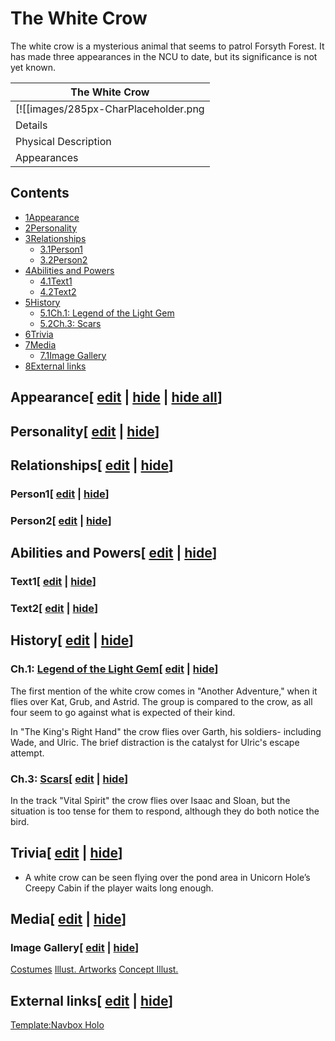 # The White Crow

The white crow is a mysterious animal that seems to patrol Forsyth Forest. It has made three appearances in the NCU to date, but its significance is not yet known.

| The White Crow |
| --- |
| [![[images/285px-CharPlaceholder.png|Image]]](/wiki/File:CharPlaceholder.png) |
| Details |
| Physical Description |
| Appearances |

## Contents

- [1Appearance](#Appearance)
- [2Personality](#Personality)
- [3Relationships](#Relationships)
  - [3.1Person1](#Person1)
  - [3.2Person2](#Person2)
- [4Abilities and Powers](#Abilities_and_Powers)
  - [4.1Text1](#Text1)
  - [4.2Text2](#Text2)
- [5History](#History)
  - [5.1Ch.1: Legend of the Light Gem](#Ch.1:_Legend_of_the_Light_Gem)
  - [5.2Ch.3: Scars](#Ch.3:_Scars)
- [6Trivia](#Trivia)
- [7Media](#Media)
  - [7.1Image Gallery](#Image_Gallery)
- [8External links](#External_links)

## Appearance\[ [edit](/wiki/The_White_Crow?action=edit&section=1 "Edit section: Appearance") \| [hide](/wiki/The_White_Crow "Expand or collapse this section") \| [hide all](/wiki/The_White_Crow "Expand or collapse all sections on this page")\]

## Personality\[ [edit](/wiki/The_White_Crow?action=edit&section=2 "Edit section: Personality") \| [hide](/wiki/The_White_Crow "Expand or collapse this section")\]

## Relationships\[ [edit](/wiki/The_White_Crow?action=edit&section=3 "Edit section: Relationships") \| [hide](/wiki/The_White_Crow "Expand or collapse this section")\]

### Person1\[ [edit](/wiki/The_White_Crow?action=edit&section=4 "Edit section: Person1") \| [hide](/wiki/The_White_Crow "Expand or collapse this section")\]

### Person2\[ [edit](/wiki/The_White_Crow?action=edit&section=5 "Edit section: Person2") \| [hide](/wiki/The_White_Crow "Expand or collapse this section")\]

## Abilities and Powers\[ [edit](/wiki/The_White_Crow?action=edit&section=6 "Edit section: Abilities and Powers") \| [hide](/wiki/The_White_Crow "Expand or collapse this section")\]

### Text1\[ [edit](/wiki/The_White_Crow?action=edit&section=7 "Edit section: Text1") \| [hide](/wiki/The_White_Crow "Expand or collapse this section")\]

### Text2\[ [edit](/wiki/The_White_Crow?action=edit&section=8 "Edit section: Text2") \| [hide](/wiki/The_White_Crow "Expand or collapse this section")\]

## History\[ [edit](/wiki/The_White_Crow?action=edit&section=9 "Edit section: History") \| [hide](/wiki/The_White_Crow "Expand or collapse this section")\]

### Ch.1: [Legend of the Light Gem](/wiki/Legend_of_the_Light_Gem "Legend of the Light Gem")\[ [edit](/wiki/The_White_Crow?action=edit&section=10 "Edit section: Ch.1: Legend of the Light Gem") \| [hide](/wiki/The_White_Crow "Expand or collapse this section")\]

The first mention of the white crow comes in "Another Adventure," when it flies over Kat, Grub, and Astrid. The group is compared to the crow, as all four seem to go against what is expected of their kind.

In "The King's Right Hand" the crow flies over Garth, his soldiers- including Wade, and Ulric. The brief distraction is the catalyst for Ulric's escape attempt.

### Ch.3: [Scars](/wiki/Scars "Scars")\[ [edit](/wiki/The_White_Crow?action=edit&section=11 "Edit section: Ch.3: Scars") \| [hide](/wiki/The_White_Crow "Expand or collapse this section")\]

In the track "Vital Spirit" the crow flies over Isaac and Sloan, but the situation is too tense for them to respond, although they do both notice the bird.

## Trivia\[ [edit](/wiki/The_White_Crow?action=edit&section=12 "Edit section: Trivia") \| [hide](/wiki/The_White_Crow "Expand or collapse this section")\]

- A white crow can be seen flying over the pond area in Unicorn Hole’s Creepy Cabin if the player waits long enough.

## Media\[ [edit](/wiki/The_White_Crow?action=edit&section=13 "Edit section: Media") \| [hide](/wiki/The_White_Crow "Expand or collapse this section")\]

### Image Gallery\[ [edit](/wiki/The_White_Crow?action=edit&section=14 "Edit section: Image Gallery") \| [hide](/wiki/The_White_Crow "Expand or collapse this section")\]

[Costumes](#tabber-tabpanel-Costumes-0) [Illust. Artworks](#tabber-tabpanel-Illust._Artworks-0) [Concept Illust.](#tabber-tabpanel-Concept_Illust.-0)

## External links\[ [edit](/wiki/The_White_Crow?action=edit&section=15 "Edit section: External links") \| [hide](/wiki/The_White_Crow "Expand or collapse this section")\]

[Template:Navbox Holo](/wiki/Template:Navbox_Holo?action=edit&redlink=1 "Template:Navbox Holo (page does not exist)")